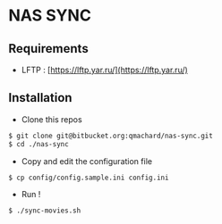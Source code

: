 # NAS SYNC

## Requirements

* LFTP : [https://lftp.yar.ru/](https://lftp.yar.ru/)

## Installation

* Clone this repos

```bash
$ git clone git@bitbucket.org:qmachard/nas-sync.git
$ cd ./nas-sync
```

* Copy and edit the configuration file

```bash
$ cp config/config.sample.ini config.ini
```

* Run !

```bash
$ ./sync-movies.sh
```